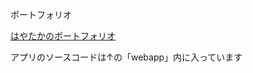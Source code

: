 <p>ポートフォリオ</p>
<a href="https://chanhaya.github.io/hayataka/">はやたかのポートフォリオ</a>
<p></p>
<p>アプリのソースコードは↑の「webapp」内に入っています</p>
